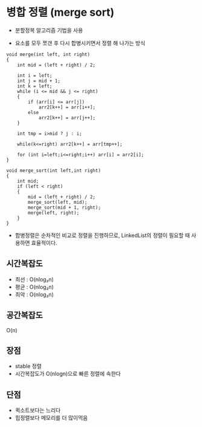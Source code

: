 # 병합 정렬 (merge sort)

- 분할정복 알고리즘 기법을 사용

- 요소를 모두 쪼갠 후 다시 합병시키면서 정렬 해 나가는 방식


```
void merge(int left, int right)
{
	int mid = (left + right) / 2;

	int i = left;
	int j = mid + 1;
	int k = left;
	while (i <= mid && j <= right)
	{
		if (arr[i] <= arr[j]) 
			arr2[k++] = arr[i++]; 
		else
			arr2[k++] = arr[j++];
	}

	int tmp = i>mid ? j : i;
	
	while(k<=right) arr2[k++] = arr[tmp++];

	for (int i=left;i<=right;i++) arr[i] = arr2[i];
}

void merge_sort(int left,int right)
{
	int mid;
	if (left < right)
	{
		mid = (left + right) / 2; 
		merge_sort(left, mid);
		merge_sort(mid + 1, right);
		merge(left, right);
	}
}
``` 

- 합병정렬은 순차적인 비교로 정렬을 진행하므로, LinkedList의 정렬이 필요할 때 사용하면 효율적이다.

## 시간복잡도

- 최선 : O(nlog₂n)
- 평균 : O(nlog₂n)
- 최악 : O(nlog₂n)


## 공간복잡도
O(n)


## 장점

- stable 정렬
- 시간복잡도가 O(nlogn)으로 빠른 정렬에 속한다

## 단점

- 퀵소트보다는 느리다
- 힙정렬보다 메모리를 더 많이먹음